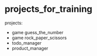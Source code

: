 # projects_for_training
projects:
  - game guess_the_number
  - game rock_paper_scissors
  - todo_manager
  - product_manager
